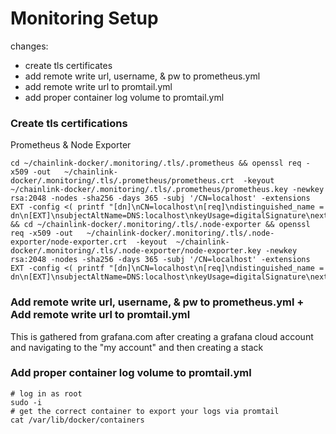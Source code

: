 # Monitoring Setup

changes:

- create tls certificates
- add remote write url, username, & pw to prometheus.yml
- add remote write url to promtail.yml
- add proper container log volume to promtail.yml

### Create tls certifications

Prometheus & Node Exporter
```
cd ~/chainlink-docker/.monitoring/.tls/.prometheus && openssl req -x509 -out   ~/chainlink-docker/.monitoring/.tls/.prometheus/prometheus.crt  -keyout  ~/chainlink-docker/.monitoring/.tls/.prometheus/prometheus.key -newkey rsa:2048 -nodes -sha256 -days 365 -subj '/CN=localhost' -extensions EXT -config <( printf "[dn]\nCN=localhost\n[req]\ndistinguished_name = dn\n[EXT]\nsubjectAltName=DNS:localhost\nkeyUsage=digitalSignature\nextendedKeyUsage=serverAuth") && cd ~/chainlink-docker/.monitoring/.tls/.node-exporter && openssl req -x509 -out   ~/chainlink-docker/.monitoring/.tls/.node-exporter/node-exporter.crt  -keyout  ~/chainlink-docker/.monitoring/.tls/.node-exporter/node-exporter.key -newkey rsa:2048 -nodes -sha256 -days 365 -subj '/CN=localhost' -extensions EXT -config <( printf "[dn]\nCN=localhost\n[req]\ndistinguished_name = dn\n[EXT]\nsubjectAltName=DNS:localhost\nkeyUsage=digitalSignature\nextendedKeyUsage=serverAuth")
```
### Add remote write url, username, & pw to prometheus.yml + Add remote write url to promtail.yml
 
 This is gathered from grafana.com after creating a grafana cloud account and navigating to the "my account" and then creating a stack
 
### Add proper container log volume to promtail.yml

```
# log in as root
sudo -i 
# get the correct container to export your logs via promtail
cat /var/lib/docker/containers
```




 
